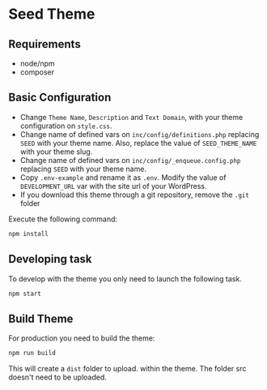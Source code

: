 # Seed Theme

## Requirements

- node/npm
- composer

## Basic Configuration

- Change `Theme Name`, `Description` and `Text Domain`, with your theme configuration on `style.css`.
- Change name of defined vars on `inc/config/definitions.php` replacing `SEED` with your theme name. Also, replace the value of `SEED_THEME_NAME` with your theme slug.
- Change name of defined vars on `inc/config/_enqueue.config.php` replacing `SEED` with your theme name.
- Copy `.env-example` and rename it as `.env`. Modify the value of  `DEVELOPMENT_URL` var with the site url of your WordPress.
- If you download this theme through a git repository, remove the `.git` folder

Execute the following command:

```sh
npm install
```

## Developing task

To develop with the theme you only need to launch the following task.

```sh
npm start
```

## Build Theme

For production you need to build the theme:

```sh
npm run build
```

This will create a `dist` folder to upload. within the theme. The folder src doesn't need to be uploaded.
